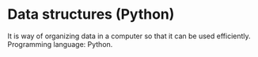 # Data structures (Python)

It is way of organizing data in a computer so that it can be used efficiently. Programming language: Python.
